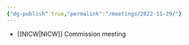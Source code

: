 ```yaml
---
{"dg-publish":true,"permalink":"/meetings/2022-11-29/"}
---
```


- [[NICW\|NICW]] Commission meeting